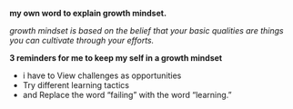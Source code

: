 **my own word to explain growth mindset.**

*growth mindset is based on the belief that your basic qualities are things you can cultivate through your efforts.*




**3 reminders for me to keep my self in a growth mindset**


- i have to View challenges as opportunities
- Try different learning tactics
- and Replace the word “failing” with the word “learning.”